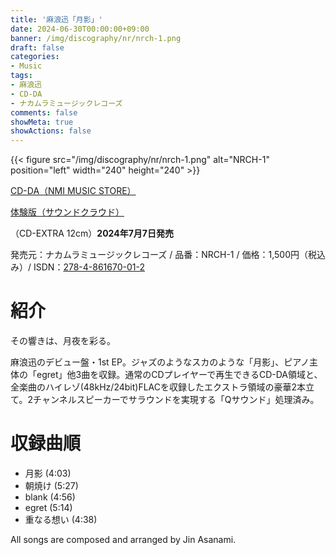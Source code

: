 ```yaml
---
title: '麻浪迅「月影」'
date: 2024-06-30T00:00:00+09:00
banner: /img/discography/nr/nrch-1.png
draft: false
categories:
- Music
tags:
- 麻浪迅
- CD-DA
- ナカムラミュージックレコーズ
comments: false
showMeta: true
showActions: false
---
```


{{< figure src="/img/discography/nr/nrch-1.png" alt="NRCH-1" position="left" width="240" height="240" >}}

[CD-DA（NMI MUSIC STORE）](https://nmimusic.booth.pm/items/5865685)

[体験版（サウンドクラウド）](https://soundcloud.com/hayatehay/tsukikage-crossfade)

（CD-EXTRA 12cm）**2024年7月7日発売**<br>

発売元：ナカムラミュージックレコーズ / 品番：NRCH-1 / 価格：1,500円（税込み）/ ISDN：[278-4-861670-01-2](https://isdn.jp/2784861670012)

# 紹介
その響きは、月夜を彩る。

麻浪迅のデビュー盤・1st EP。ジャズのようなスカのような「月影」、ピアノ主体の「egret」他3曲を収録。通常のCDプレイヤーで再生できるCD-DA領域と、全楽曲のハイレゾ(48kHz/24bit)FLACを収録したエクストラ領域の豪華2本立て。2チャンネルスピーカーでサラウンドを実現する「Qサウンド」処理済み。

# 収録曲順
- 月影 (4:03)
- 朝焼け (5:27)
- blank (4:56)
- egret (5:14)
- 重なる想い (4:38)

All songs are composed and arranged by Jin Asanami.

